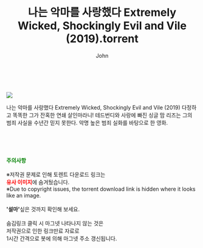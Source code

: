 ﻿---
layout: post
title:  "    나는 악마를 사랑했다 Extremely Wicked, Shockingly Evil and Vile (2019).torrent"
author: John
categories: [ 영화 ]
tags: [  ]
image: https://torrentrj55.com/uploadfile/full/57fb5b779b5260023a3acb59a88a1ebdcdd435dc.jpg 
description: "    나는 악마를 사랑했다 Extremely Wicked, Shockingly Evil and Vile (2019) torrent 정보 공유"
toc: true
toc_sticky: true
---

<br>
<p><img src="https://torrentrj55.com/uploadfile/full/57fb5b779b5260023a3acb59a88a1ebdcdd435dc.jpg"/></p>
 나는 악마를 사랑했다 Extremely Wicked, Shockingly Evil and Vile (2019) 다정하고 똑똑한 그가 잔혹한 연쇄 살인마라니! 테드번디와 사랑에 빠진 싱글 맘 리즈는 그의 범죄 사실을 수년간 믿지 못한다. 악명 높은 범죄 실화를 바탕으로 한 영화. 
    
<br><br><br>
<p data-ke-size="size16"><b><span style="color: green;">주의사항</span></b><br /><br />※저작권 문제로 인해 토렌트 다운로드 링크는<br /><b><span style="color: red;">유사 이미지</span></b>에 숨겨뒀습니다.<br />※Due to copyright issues, the torrent download link is hidden where it looks like an image.<br /><br /><b>'설마'</b>싶은 것까지 확인해 보세요.<br /><br />숨김링크 클릭 시 마그넷 나타나지 않는 것은<br />저작권으로 인한 링크만료 자료로<br />1시간 간격으로 봇에 의해 마그넷 주소 갱신됩니다.</p>
